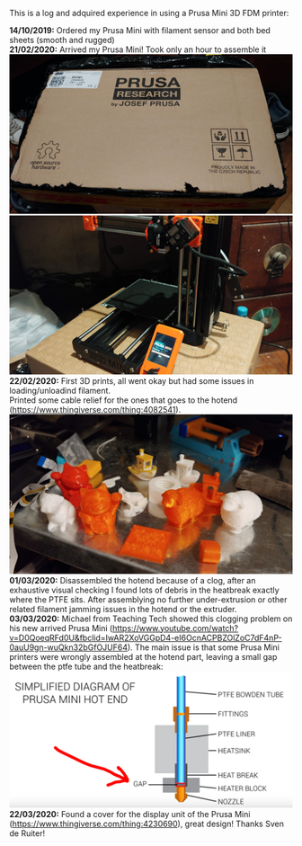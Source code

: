 This is a log and adquired experience in using a Prusa Mini 3D FDM printer:

<b>14/10/2019:</b> Ordered my Prusa Mini with filament sensor and both bed sheets (smooth and rugged)<br>
<b>21/02/2020:</b> Arrived my Prusa Mini! Took only an hour to assemble it<br>
<img src="20200221_101218_HDR.jpg"><br>
<img src="20200221_160626_HDR.jpg"><br>
<b>22/02/2020:</b> First 3D prints, all went okay but had some issues in loading/unloadind filament.<br>
Printed some cable relief for the ones that goes to the hotend (https://www.thingiverse.com/thing:4082541).<br>
<img src="20200223_125352_HDR.jpg"><br>
<b>01/03/2020:</b> Disassembled the hotend because of a clog, after an exhaustive visual checking I found lots of debris in the heatbreak exactly where the PTFE sits. After assemblying no further under-extrusion or other related filament jamming issues in the hotend or the extruder.<br>
<b>03/03/2020:</b> Michael from Teaching Tech showed this clogging problem on his new arrived Prusa Mini (https://www.youtube.com/watch?v=D0QoeqRFd0U&fbclid=IwAR2XoVGGpD4-eI6OcnACPBZOlZoC7dF4nP-0auU9gn-wuQkn32bGfOJUF64). The main issue is that some Prusa Mini printers were wrongly assembled at the hotend part, leaving a small gap between the ptfe tube and the heatbreak:<br>
<img src="Capture.PNG"><br>
<b>22/03/2020:</b> Found a cover for the display unit of the Prusa Mini (https://www.thingiverse.com/thing:4230690), great design! Thanks Sven de Ruiter!<br>
<img src=""><br>
